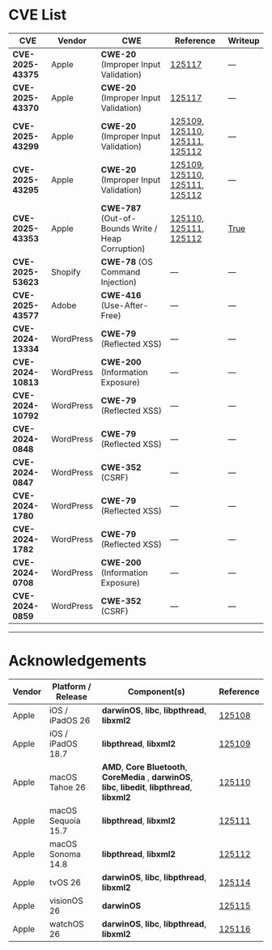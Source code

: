 # CVE List

| CVE | Vendor | CWE | Reference | Writeup |
|---|---|---|---|---|
| **CVE-2025-43375** | Apple | **CWE-20** (Improper Input Validation) | [125117](https://support.apple.com/en-us/125117) | — |
| **CVE-2025-43370** | Apple | **CWE-20** (Improper Input Validation) | [125117](https://support.apple.com/en-us/125117) | — |
| **CVE-2025-43299** | Apple | **CWE-20** (Improper Input Validation) | [125109](https://support.apple.com/en-us/125109), [125110](https://support.apple.com/en-us/125110), [125111](https://support.apple.com/en-us/125111), [125112](https://support.apple.com/en-us/125112) | — |
| **CVE-2025-43295** | Apple | **CWE-20** (Improper Input Validation) | [125109](https://support.apple.com/en-us/125109), [125110](https://support.apple.com/en-us/125110), [125111](https://support.apple.com/en-us/125111), [125112](https://support.apple.com/en-us/125112) | — |
| **CVE-2025-43353** | Apple | **CWE-787** (Out-of-Bounds Write / Heap Corruption) | [125110](https://support.apple.com/en-us/125110), [125111](https://support.apple.com/en-us/125111), [125112](https://support.apple.com/en-us/125112) | [True](https://calysteon.github.io/cve/CVE-2025-43353.html) |
| **CVE-2025-53623** | Shopify | **CWE-78** (OS Command Injection) | — | — |
| **CVE-2025-43577** | Adobe | **CWE-416** (Use-After-Free) | — | — |
| **CVE-2024-13334** | WordPress | **CWE-79** (Reflected XSS) | — | — |
| **CVE-2024-10813** | WordPress | **CWE-200** (Information Exposure) | — | — |
| **CVE-2024-10792** | WordPress | **CWE-79** (Reflected XSS) | — | — |
| **CVE-2024-0848** | WordPress | **CWE-79** (Reflected XSS) | — | — |
| **CVE-2024-0847** | WordPress | **CWE-352** (CSRF) | — | — |
| **CVE-2024-1780** | WordPress | **CWE-79** (Reflected XSS) | — | — |
| **CVE-2024-1782** | WordPress | **CWE-79** (Reflected XSS) | — | — |
| **CVE-2024-0708** | WordPress | **CWE-200** (Information Exposure) | — | — |
| **CVE-2024-0859** | WordPress | **CWE-352** (CSRF) | — | — |

---

# Acknowledgements

| Vendor | Platform / Release | Component(s) | Reference |
|---|---|---|---|
| Apple | iOS / iPadOS 26 | **darwinOS**, **libc**, **libpthread**, **libxml2** | [125108](https://support.apple.com/en-us/125108) |
| Apple | iOS / iPadOS 18.7 | **libpthread**, **libxml2** | [125109](https://support.apple.com/en-us/125109) |
| Apple | macOS Tahoe 26 | **AMD**, **Core Bluetooth**, **CoreMedia** , **darwinOS**, **libc**, **libedit**, **libpthread**, **libxml2** | [125110](https://support.apple.com/en-us/125110) |
| Apple | macOS Sequoia 15.7 | **libpthread**, **libxml2** | [125111](https://support.apple.com/en-us/125111) |
| Apple | macOS Sonoma 14.8 | **libpthread**, **libxml2** | [125112](https://support.apple.com/en-us/125112) |
| Apple | tvOS 26 | **darwinOS**, **libc**, **libpthread**, **libxml2** | [125114](https://support.apple.com/en-us/125114) |
| Apple | visionOS 26 | **darwinOS** | [125115](https://support.apple.com/en-us/125115) |
| Apple | watchOS 26 | **darwinOS**, **libc**, **libpthread**, **libxml2** | [125116](https://support.apple.com/en-us/125116) |

